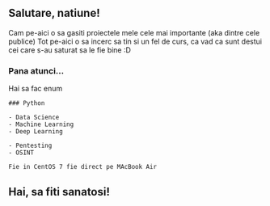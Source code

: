 ## Salutare, natiune!

Cam pe-aici o sa gasiti proiectele mele cele mai importante (aka dintre cele publice)
Tot pe-aici o sa incerc sa tin si un fel de curs, ca vad ca sunt destui cei care s-au saturat sa le fie bine :D

### Pana atunci...

Hai sa fac enum

```
### Python

- Data Science
- Machine Learning
- Deep Learning

- Pentesting
- OSINT

Fie in CentOS 7 fie direct pe MAcBook Air
```
## Hai, sa fiti sanatosi!
